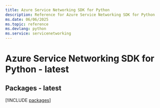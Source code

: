 ```yaml
---
title: Azure Service Networking SDK for Python
description: Reference for Azure Service Networking SDK for Python
ms.date: 06/06/2025
ms.topic: reference
ms.devlang: python
ms.service: servicenetworking
---
```

# Azure Service Networking SDK for Python - latest
## Packages - latest
[!INCLUDE [packages](service-networking-index.md)]